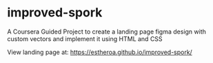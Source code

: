 # improved-spork
A Coursera Guided Project to create a landing page figma design with custom vectors and implement it using HTML and CSS

View landing page at: https://estheroa.github.io/improved-spork/
